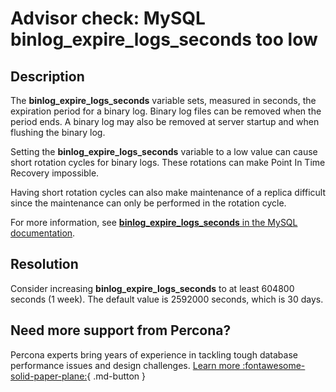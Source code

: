 # Advisor check: MySQL binlog_expire_logs_seconds too low

## Description

The **binlog_expire_logs_seconds** variable sets, measured in seconds, the expiration period for a binary log. Binary log files can be removed when the period ends. A binary log may also be removed at server startup and when flushing the binary log. 

Setting the **binlog_expire_logs_seconds** variable to a low value can cause short rotation cycles for binary logs. These rotations can make Point In Time Recovery impossible.

Having short rotation cycles can also make maintenance of a replica difficult since the maintenance can only be performed in the rotation cycle.  

For more information, see [**binlog_expire_logs_seconds** in the MySQL documentation](https://dev.mysql.com/doc/refman/8.0/en/replication-options-binary-log.html#sysvar_binlog_expire_logs_second). 


## Resolution

Consider increasing **binlog_expire_logs_seconds** to at least 604800 seconds (1 week). The default value is 2592000 seconds, which is 30 days.

## Need more support from Percona?

Percona experts bring years of experience in tackling tough database performance issues and design challenges.
[Learn more :fontawesome-solid-paper-plane:](https://per.co.na/subscribe){ .md-button }
